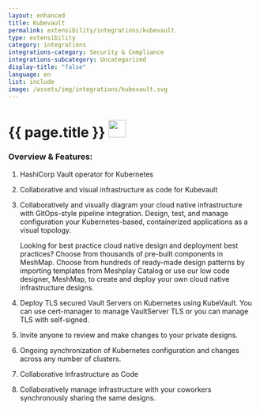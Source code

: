 ```yaml
---
layout: enhanced
title: Kubevault
permalink: extensibility/integrations/kubevault
type: extensibility
category: integrations
integrations-category: Security & Compliance
integrations-subcategory: Uncategorized
display-title: "false"
language: en
list: include
image: /assets/img/integrations/kubevault.svg
---
```


<h1>{{ page.title }} <img src="{{ page.image }}" style="width: 35px; height: 35px;" /></h1>


<!-- This needs replaced with the Category property, not the sub-category.
 #### About: HashiCorp Vault operator for Kubernetes -->

### Overview & Features:

1. HashiCorp Vault operator for Kubernetes

2. Collaborative and visual infrastructure as code for Kubevault

4. 
    Collaboratively and visually diagram your cloud native infrastructure with GitOps-style pipeline integration. Design, test, and manage configuration your Kubernetes-based, containerized applications as a visual topology.



    Looking for best practice cloud native design and deployment best practices? Choose from thousands of pre-built components in MeshMap. Choose from hundreds of ready-made design patterns by importing templates from Meshplay Catalog or use our low code designer, MeshMap, to create and deploy your own cloud native infrastructure designs.



5. Deploy TLS secured Vault Servers on Kubernetes using KubeVault. You can use cert-manager to manage VaultServer TLS or you can manage TLS with self-signed.

6. Invite anyone to review and make changes to your private designs.

7. Ongoing synchronization of Kubernetes configuration and changes across any number of clusters.

8. Collaborative Infrastructure as Code

9. Collaboratively manage infrastructure with your coworkers synchronously sharing the same designs.

